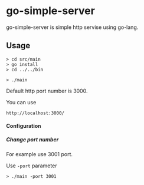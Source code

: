 go-simple-server
============

go-simple-server is simple http servise using go-lang.

Usage
-----
    > cd src/main
    > go install
    > cd ../../bin
    
    > ./main

Default http port number is 3000.

You can use 

`http://localhost:3000/`

#### Configuration
##### Change port number
For example use 3001 port.

Use `-port` parameter

    > ./main -port 3001
